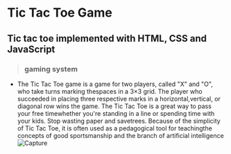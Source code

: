 # Tic Tac Toe Game
## Tic tac toe implemented with HTML, CSS and JavaScript
> ### gaming system
- The Tic Tac Toe game is a game for two players, called "X" and "O", who take turns marking thespaces in a 3×3 grid. The player who succeeded in placing three respective marks in a horizontal,vertical, or diagonal row wins the game. The Tic Tac Toe is a great way to pass your free timewhether you're standing in a line or spending time with your kids. Stop wasting paper and savetrees. Because of the simplicity of Tic Tac Toe, it is often used as a pedagogical tool for teachingthe concepts of good sportsmanship and the branch of artificial intelligence
![Capture](https://user-images.githubusercontent.com/88618793/179994894-7a6549ae-b62a-4f52-bc08-620252e83103.PNG)

